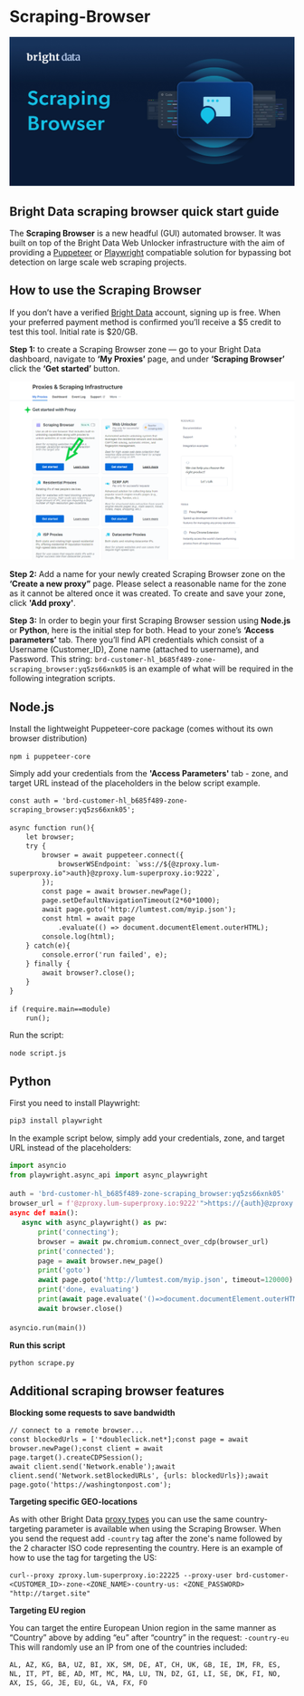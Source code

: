 # Scraping-Browser

![scraping browser banner](https://github.com/gidoneli/scraping-browser/blob/main/Scraping%20Browser%20(2).jpg)

## Bright Data scraping browser quick start guide

The **Scraping Browser** is a new headful (GUI) automated browser. It was built on top of the Bright Data Web Unlocker infrastructure with the aim of providing a [Puppeteer](https://github.com/puppeteer/puppeteer) or [Playwright](https://github.com/microsoft/playwright-python) compatiable solution for bypassing bot detection on large scale web scraping projects. 

## How to use the Scraping Browser

If you don’t have a verified [Bright Data](https://get.brightdata.com/vitariz8264) account, signing up is free. When your preferred payment method is confirmed you’ll receive a $5 credit to test this tool. Initial rate is $20/GB.

**Step 1:** to create a Scraping Browser zone — go to your Bright Data dashboard, navigate to **‘My Proxies’** page, and under **‘Scraping Browser’** click the **‘Get started’** button.

![Bright Data dashboard screenshot](https://github.com/gidoneli/scraping-browser/blob/main/proxy%20scraping%20browser.png)

**Step 2:** Add a name for your newly created Scraping Browser zone on the **‘Create a new proxy”** page.
Please select a reasonable name for the zone as it cannot be altered once it was created. To create and save your zone, click **'Add proxy'**.

**Step 3:** In order to begin your first Scraping Browser session using **Node.js** or **Python**, here is the initial step for both. Head to your zone’s **‘Access parameters’** tab. There you’ll find API credentials which consist of a Username (Customer_ID), Zone name (attached to username), and Password. This string: ```brd-customer-hl_b685f489-zone-scraping_browser:yq5zs66xnk05``` is an example of what will be required in the following integration scripts.

## Node.js

Install the lightweight Puppeteer-core package (comes without its own browser distribution)

`npm i puppeteer-core`

Simply add your credentials from the **'Access Parameters'** tab - zone, and target URL instead of the placeholders in the below script example.

```const puppeteer = require('puppeteer-core');
const auth = 'brd-customer-hl_b685f489-zone-scraping_browser:yq5zs66xnk05';

async function run(){
    let browser;
    try {
        browser = await puppeteer.connect({
            browserWSEndpoint: `wss://${@zproxy.lum-superproxy.io">auth}@zproxy.lum-superproxy.io:9222`,
        });
        const page = await browser.newPage();
        page.setDefaultNavigationTimeout(2*60*1000);
        await page.goto('http://lumtest.com/myip.json');
        const html = await page
            .evaluate(() => document.documentElement.outerHTML);
        console.log(html);
    } catch(e){
        console.error('run failed', e);
    } finally {
        await browser?.close();
    }
}

if (require.main==module)
    run();
```

Run the script:

`node script.js`

## Python

First you need to install Playwright:

```python
pip3 install playwright
```

In the example script below, simply add your credentials, zone, and target URL instead of the placeholders:

```python
import asyncio
from playwright.async_api import async_playwright

auth = 'brd-customer-hl_b685f489-zone-scraping_browser:yq5zs66xnk05'
browser_url = f'@zproxy.lum-superproxy.io:9222'">https://{auth}@zproxy.lum-superproxy.io:9222'
async def main():
   async with async_playwright() as pw:
       print('connecting');
       browser = await pw.chromium.connect_over_cdp(browser_url)
       print('connected');
       page = await browser.new_page()
       print('goto')
       await page.goto('http://lumtest.com/myip.json', timeout=120000)
       print('done, evaluating')
       print(await page.evaluate('()=>document.documentElement.outerHTML'))
       await browser.close()

asyncio.run(main())
```
**Run this script**
```python
python scrape.py
```
## Additional scraping browser features

**Blocking some requests to save bandwidth**
```
// connect to a remote browser...
const blockedUrls = ['*doubleclick.net*];const page = await browser.newPage();const client = await page.target().createCDPSession();
await client.send('Network.enable');await client.send('Network.setBlockedURLs', {urls: blockedUrls});await page.goto('https://washingtonpost.com');
```
**Targeting specific GEO-locations**

As with other Bright Data [proxy types](https://brightdata.grsm.io/vitariz-proxy) you can use the same country-targeting parameter is available when using the Scraping Browser.
When you send the request add `-country` tag after the zone's name followed by the 2 character ISO code representing the country. Here is an example of how to use the tag for targeting the US:
```
curl--proxy zproxy.lum-superproxy.io:22225 --proxy-user brd-customer-<CUSTOMER_ID>-zone-<ZONE_NAME>-country-us: <ZONE_PASSWORD>  "http://target.site"
```

**Targeting EU region**

You can target the entire European Union region in the same manner as “Country” above by adding “eu” after “country” in the request: `-country-eu`
This will randomly use an IP from one of the countries included:
```
AL, AZ, KG, BA, UZ, BI, XK, SM, DE, AT, CH, UK, GB, IE, IM, FR, ES, NL, IT, PT, BE, AD, MT, MC, MA, LU, TN, DZ, GI, LI, SE, DK, FI, NO, AX, IS, GG, JE, EU, GL, VA, FX, FO
```





